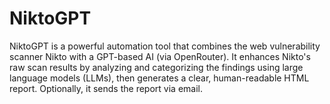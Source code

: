 # NiktoGPT
NiktoGPT is a powerful automation tool that combines the web vulnerability scanner Nikto with a GPT-based AI (via OpenRouter). It enhances Nikto's raw scan results by analyzing and categorizing the findings using large language models (LLMs), then generates a clear, human-readable HTML report. Optionally, it sends the report via email.
